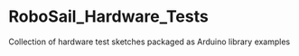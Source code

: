 # RoboSail_Hardware_Tests
Collection of hardware test sketches packaged as Arduino library examples
